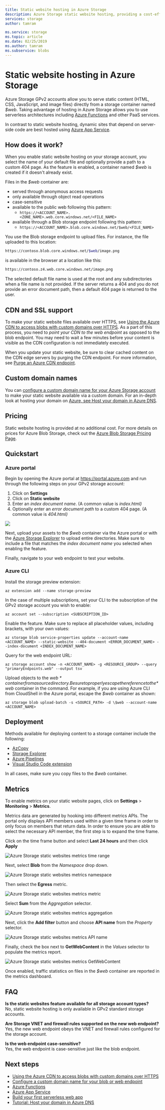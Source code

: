 ```yaml
---
title: Static website hosting in Azure Storage
description: Azure Storage static website hosting, providing a cost-effective, scalable solution for hosting modern web applications.
services: storage
author: tamram

ms.service: storage
ms.topic: article
ms.date: 02/25/2019
ms.author: tamram
ms.subservice: blobs
---
```


# Static website hosting in Azure Storage
Azure Storage GPv2 accounts allow you to serve static content (HTML, CSS, JavaScript, and image files) directly from a storage container named *$web*. Taking advantage of hosting in Azure Storage allows you to use serverless architectures including [Azure Functions](/azure/azure-functions/functions-overview) and other PaaS services.

In contrast to static website hosting, dynamic sites that depend on server-side code are best hosted using [Azure App Service](/azure/app-service/overview).

## How does it work?
When you enable static website hosting on your storage account, you select the name of your default file and optionally provide a path to a custom 404 page. As the feature is enabled, a container named *$web* is created if it doesn't already exist.

Files in the *$web* container are:

- served through anonymous access requests
- only available through object read operations
- case-sensitive
- available to the public web following this pattern:
    - `https://<ACCOUNT_NAME>.<ZONE_NAME>.web.core.windows.net/<FILE_NAME>`
- available through a Blob storage endpoint following this pattern:
    - `https://<ACCOUNT_NAME>.blob.core.windows.net/$web/<FILE_NAME>`

You use the Blob storage endpoint to upload files. For instance, the file uploaded to this location:

```bash
https://contoso.blob.core.windows.net/$web/image.png
```

is available in the browser at a location like this:

```bash
https://contoso.z4.web.core.windows.net/image.png
```

The selected default file name is used at the root and any subdirectories when a file name is not provided. If the server returns a 404 and you do not provide an error document path, then a default 404 page is returned to the user.

## CDN and SSL support

To make your static website files available over HTTPS, see [Using the Azure CDN to access blobs with custom domains over HTTPS](storage-https-custom-domain-cdn.md). As a part of this process, you need to *point your CDN to the web endpoint* as opposed to the blob endpoint. You may need to wait a few minutes before your content is visible as the CDN configuration is not immediately executed.

When you update your static website, be sure to clear cached content on the CDN edge servers by purging the CDN endpoint. For more information, see [Purge an Azure CDN endpoint](../../cdn/cdn-purge-endpoint.md).

## Custom domain names

You can [configure a custom domain name for your Azure Storage account](storage-custom-domain-name.md) to make your static website available via a custom domain. For an in-depth look at hosting your domain on [Azure, see Host your domain in Azure DNS](../../dns/dns-delegate-domain-azure-dns.md).

## Pricing
Static website hosting is provided at no additional cost. For more details on prices for Azure Blob Storage, check out the [Azure Blob Storage Pricing Page](https://azure.microsoft.com/pricing/details/storage/blobs/).

## Quickstart

### Azure portal
Begin by opening the Azure portal at https://portal.azure.com and run through the following steps on your GPv2 storage account:

1. Click on **Settings**
2. Click on **Static website**
3. Enter an *index document name*. (A common value is *index.html)*
4. Optionally enter an *error document path* to a custom 404 page. (A common value is *404.html)*

![](media/storage-blob-static-website/storage-blob-static-website-portal-config.PNG)

Next, upload your assets to the *$web* container via the Azure portal or with the [Azure Storage Explorer](https://azure.microsoft.com/features/storage-explorer/) to upload entire directories. Make sure to include a file that matches the *index document name* you selected when enabling the feature.

Finally, navigate to your web endpoint to test your website.

### Azure CLI
Install the storage preview extension:

```azurecli-interactive
az extension add --name storage-preview
```
In the case of multiple subscriptions, set your CLI to the subscription of the GPv2 storage account you wish to enable:

```azurecli-interactive
az account set --subscription <SUBSCRIPTION_ID>
```
Enable the feature. Make sure to replace all placeholder values, including brackets, with your own values:

```azurecli-interactive
az storage blob service-properties update --account-name <ACCOUNT_NAME> --static-website --404-document <ERROR_DOCUMENT_NAME> --index-document <INDEX_DOCUMENT_NAME>
```
Query for the web endpoint URL:

```azurecli-interactive
az storage account show -n <ACCOUNT_NAME> -g <RESOURCE_GROUP> --query "primaryEndpoints.web" --output tsv
```

Upload objects to the *$web* container from a source directory. Be sure to properly escape the reference to the *$web* container in the command. For example, if you are using Azure CLI from CloudShell in the Azure portal, escape the *$web* container as shown:

```azurecli-interactive
az storage blob upload-batch -s <SOURCE_PATH> -d \$web --account-name <ACCOUNT_NAME>
```

## Deployment

Methods available for deploying content to a storage container include the following:

- [AzCopy](../common/storage-use-azcopy.md)
- [Storage Explorer](https://azure.microsoft.com/features/storage-explorer/)
- [Azure Pipelines](https://azure.microsoft.com/services/devops/pipelines/)
- [Visual Studio Code extension](https://code.visualstudio.com/tutorials/static-website/getting-started)

In all cases, make sure you copy files to the *$web* container.

## Metrics

To enable metrics on your static website pages, click on **Settings** > **Monitoring** > **Metrics**.

Metrics data are generated by hooking into different metrics APIs. The portal only displays API members used within a given time frame in order to only focus on members that return data. In order to ensure you are able to select the necessary API member, the first step is to expand the time frame.

Click on the time frame button and select **Last 24 hours** and then click **Apply**

![Azure Storage static websites metrics time range](./media/storage-blob-static-website/storage-blob-static-website-metrics-time-range.png)

Next, select **Blob** from the *Namespace* drop down.

![Azure Storage static websites metrics namespace](./media/storage-blob-static-website/storage-blob-static-website-metrics-namespace.png)

Then select the **Egress** metric.

![Azure Storage static websites metrics metric](./media/storage-blob-static-website/storage-blob-static-website-metrics-metric.png)

Select **Sum** from the *Aggregation* selector.

![Azure Storage static websites metrics aggregation](./media/storage-blob-static-website/storage-blob-static-website-metrics-aggregation.png)

Next, click the **Add filter** button and choose **API name** from the *Property* selector.

![Azure Storage static websites metrics API name](./media/storage-blob-static-website/storage-blob-static-website-metrics-api-name.png)

Finally, check the box next to **GetWebContent** in the *Values* selector to populate the metrics report.

![Azure Storage static websites metrics GetWebContent](./media/storage-blob-static-website/storage-blob-static-website-metrics-getwebcontent.png)

Once enabled, traffic statistics on files in the *$web* container are reported in the metrics dashboard.

## FAQ

**Is the static websites feature available for all storage account types?**  
No, static website hosting is only available in GPv2 standard storage accounts.

**Are Storage VNET and firewall rules supported on the new web endpoint?**  
Yes, the new web endpoint obeys the VNET and firewall rules configured for the storage account.

**Is the web endpoint case-sensitive?**  
Yes, the web endpoint is case-sensitive just like the blob endpoint. 

## Next steps
* [Using the Azure CDN to access blobs with custom domains over HTTPS](storage-https-custom-domain-cdn.md)
* [Configure a custom domain name for your blob or web endpoint](storage-custom-domain-name.md)
* [Azure Functions](/azure/azure-functions/functions-overview)
* [Azure App Service](/azure/app-service/overview)
* [Build your first serverless web app](https://docs.microsoft.com/azure/functions/tutorial-static-website-serverless-api-with-database)
* [Tutorial: Host your domain in Azure DNS](../../dns/dns-delegate-domain-azure-dns.md)
